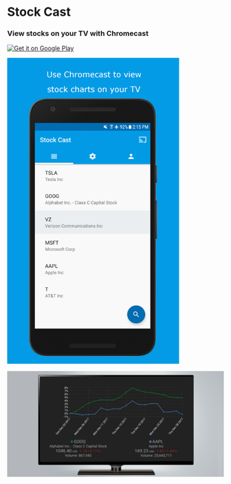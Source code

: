 # Stock Cast
### View stocks on your TV with Chromecast

<a href='https://play.google.com/store/apps/details?id=com.silver.dan.stockcast'><img alt='Get it on Google Play' width="210" src='https://play.google.com/intl/en_us/badges/images/generic/en_badge_web_generic.png'/></a>

<img src="readme-assets/Nexus%205x-Screenshot.png" width="400">

![app screenshot 1](readme-assets/tv-stock-charts.png)

